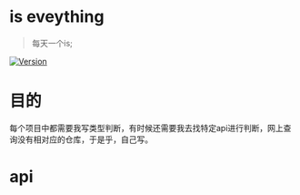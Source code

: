 # is eveything

> 每天一个is;

[![Version](https://img.shields.io/npm/v/is-everything.svg)](https://npmjs.org/package/mynewcli)

# 目的

每个项目中都需要我写类型判断，有时候还需要我去找特定api进行判断，网上查询没有相对应的仓库，于是乎，自己写。

# api

